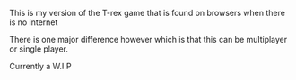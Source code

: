 This is my version of the T-rex game that is found on browsers when there is no internet

There is one major difference however which is that this can be multiplayer or single player.

Currently a W.I.P


